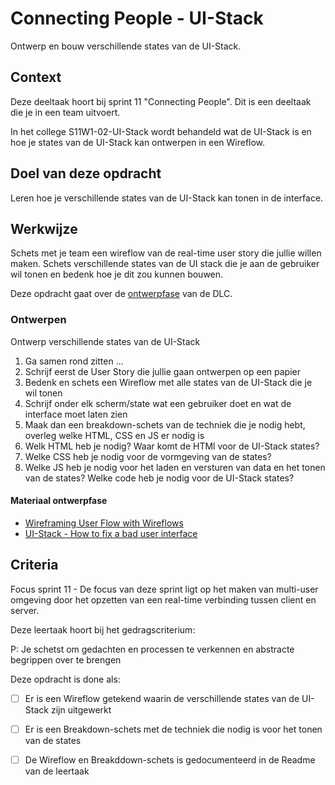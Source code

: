# Connecting People - UI-Stack

Ontwerp en bouw verschillende states van de UI-Stack.

## Context

Deze deeltaak hoort bij sprint 11 "Connecting People". Dit is een deeltaak die je in een team uitvoert.

In het college S11W1-02-UI-Stack wordt behandeld wat de UI-Stack is en hoe je states van de UI-Stack kan ontwerpen in een Wireflow.



## Doel van deze opdracht

Leren hoe je verschillende states van de UI-Stack kan tonen in de interface.


## Werkwijze

Schets met je team een wireflow van de real-time user story die jullie willen maken. Schets verschillende states van de UI stack die je aan de gebruiker wil tonen en bedenk hoe je dit zou kunnen bouwen. 


Deze opdracht gaat over de [ontwerpfase](#ontwerpen) van de DLC.



### Ontwerpen

Ontwerp verschillende states van de UI-Stack

1. Ga samen rond zitten ... 
2. Schrijf eerst de User Story die jullie gaan ontwerpen op een papier
3. Bedenk en schets een Wireflow met alle states van de UI-Stack die je wil tonen
4. Schrijf onder elk scherm/state wat een gebruiker doet en wat de interface moet laten zien
5. Maak dan een breakdown-schets van de techniek die je nodig hebt, overleg welke HTML, CSS en JS er nodig is
6. Welk HTML heb je nodig? Waar komt de HTMl voor de UI-Stack states?
7. Welke CSS heb je nodig voor de vormgeving van de states?
8. Welke JS heb je nodig voor het laden en versturen van data en het tonen van de states? Welke code heb je nodig voor de UI-Stack states?


#### Materiaal ontwerpfase

- [Wireframing User Flow with Wireflows](https://balsamiq.com/learn/articles/wireflows/)
- [UI-Stack - How to fix a bad user interface](https://www.scotthurff.com/posts/why-your-user-interface-is-awkward-youre-ignoring-the-ui-stack/)



## Criteria

Focus sprint 11 - De focus van deze sprint ligt op het maken van multi-user omgeving door het opzetten van een real-time verbinding tussen client en server.

Deze leertaak hoort bij het gedragscriterium:

P: Je schetst om gedachten en processen te verkennen en abstracte begrippen over te brengen


Deze opdracht is done als:

- [ ] Er is een Wireflow getekend waarin de verschillende states van de UI-Stack zijn uitgewerkt
- [ ] Er is een Breakdown-schets met de techniek die nodig is voor het tonen van de states
- [ ] De Wireflow en Breakddown-schets is gedocumenteerd in de Readme van de leertaak

